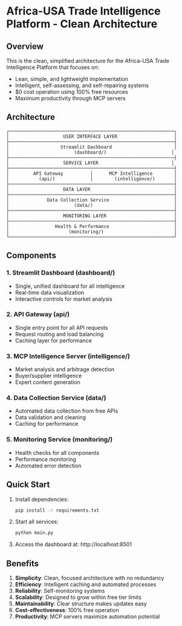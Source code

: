 # Africa-USA Trade Intelligence Platform - Clean Architecture

## Overview
This is the clean, simplified architecture for the Africa-USA Trade Intelligence Platform that focuses on:
- Lean, simple, and lightweight implementation
- Intelligent, self-assessing, and self-repairing systems
- $0 cost operation using 100% free resources
- Maximum productivity through MCP servers

## Architecture

```
┌─────────────────────────────────────────────────────────────┐
│                    USER INTERFACE LAYER                     │
├─────────────────────────────────────────────────────────────┤
│                   Streamlit Dashboard                       │
│                        (dashboard/)                        │
├─────────────────────────────────────────────────────────────┤
│                    SERVICE LAYER                           │
├─────────────────────────────────────────────────────────────┤
│         API Gateway          │      MCP Intelligence        │
│           (api/)             │        (intelligence/)       │
├─────────────────────────────────────────────────────────────┤
│                    DATA LAYER                               │
├─────────────────────────────────────────────────────────────┤
│              Data Collection Service                        │
│                        (data/)                              │
├─────────────────────────────────────────────────────────────┤
│                    MONITORING LAYER                         │
├─────────────────────────────────────────────────────────────┤
│                 Health & Performance                        │
│                      (monitoring/)                          │
└─────────────────────────────────────────────────────────────┘
```

## Components

### 1. Streamlit Dashboard (dashboard/)
- Single, unified dashboard for all intelligence
- Real-time data visualization
- Interactive controls for market analysis

### 2. API Gateway (api/)
- Single entry point for all API requests
- Request routing and load balancing
- Caching layer for performance

### 3. MCP Intelligence Server (intelligence/)
- Market analysis and arbitrage detection
- Buyer/supplier intelligence
- Expert content generation

### 4. Data Collection Service (data/)
- Automated data collection from free APIs
- Data validation and cleaning
- Caching for performance

### 5. Monitoring Service (monitoring/)
- Health checks for all components
- Performance monitoring
- Automated error detection

## Quick Start

1. Install dependencies:
   ```bash
   pip install -r requirements.txt
   ```

2. Start all services:
   ```bash
   python main.py
   ```

3. Access the dashboard at: http://localhost:8501

## Benefits

1. **Simplicity**: Clean, focused architecture with no redundancy
2. **Efficiency**: Intelligent caching and automated processes
3. **Reliability**: Self-monitoring systems
4. **Scalability**: Designed to grow within free tier limits
5. **Maintainability**: Clear structure makes updates easy
6. **Cost-effectiveness**: 100% free operation
7. **Productivity**: MCP servers maximize automation potential